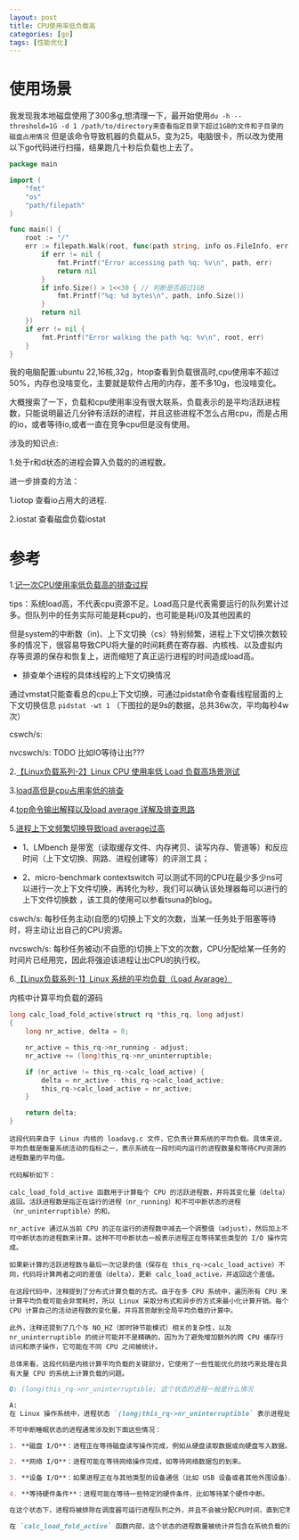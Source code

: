 ```yaml
---
layout: post
title: CPU使用率低负载高
categories: [go]
tags: [性能优化]
---
```


# 使用场景

我发现我本地磁盘使用了300多g,想清理一下，最开始使用`du -h --threshold=1G -d 1 /path/to/directory来查看指定目录下超过1GB的文件和子目录的磁盘占用情况`
但是该命令导致机器的负载从5，变为25，电脑很卡，所以改为使用以下go代码进行扫描，结果跑几十秒后负载也上去了。

```go
package main

import (
	"fmt"
	"os"
	"path/filepath"
)

func main() {
	root := "/"
	err := filepath.Walk(root, func(path string, info os.FileInfo, err error) error {
		if err != nil {
			fmt.Printf("Error accessing path %q: %v\n", path, err)
			return nil
		}
		if info.Size() > 1<<30 { // 判断是否超过1GB
			fmt.Printf("%q: %d bytes\n", path, info.Size())
		}
		return nil
	})
	if err != nil {
		fmt.Printf("Error walking the path %q: %v\n", root, err)
	}
}

```

我的电脑配置:ubuntu 22,16核,32g，htop查看到负载很高时,cpu使用率不超过50%，内存也没啥变化，主要就是软件占用的内存，差不多10g，也没啥变化。

大概搜索了一下，负载和cpu使用率没有很大联系，负载表示的是平均活跃进程数，只能说明最近几分钟有活跃的进程，并且这些进程不怎么占用cpu，而是占用的io，或者等待io,或者一直在竞争cpu但是没有使用。

涉及的知识点:

1.处于r和d状态的进程会算入负载的的进程数。

进一步排查的方法：

1.iotop 查看io占用大的进程.

2.iostat 查看磁盘负载iostat

# 参考

1.[记一次CPU使用率低负载高的排查过程](https://juejin.cn/post/6844904173843005447)

tips：系统load高，不代表cpu资源不足。Load高只是代表需要运行的队列累计过多。但队列中的任务实际可能是耗cpu的，也可能是耗i/0及其他因素的

但是system的中断数（in)、上下文切换（cs）特别频繁，进程上下文切换次数较多的情况下，很容易导致CPU将大量的时间耗费在寄存器、内核栈、以及虚拟内存等资源的保存和恢复上，进而缩短了真正运行进程的时间造成load高。

* 排查单个进程的具体线程的上下文切换情况

通过vmstat只能查看总的cpu上下文切换，可通过pidstat命令查看线程层面的上下文切换信息 `pidstat -wt 1`
（下图拉的是9s的数据，总共36w次，平均每秒4w次）

cswch/s:

nvcswch/s: TODO 比如IO等待让出???

2.[【Linux负载系列-2】Linux CPU 使用率低 Load 负载高场景测试](https://www.ebpf.top/post/sys_linux_load_avg2/)

3.[load高但是cpu占用率低的排查](https://www.cnblogs.com/51core/p/13640104.html)

4.[top命令输出解释以及load average 详解及排查思路](https://blog.csdn.net/zhangchenglikecc/article/details/52103737)

5.[进程上下文频繁切换导致load average过高](https://www.cnblogs.com/lihuaichen/p/15186410.html)

* 1、LMbench 是带宽（读取缓存文件、内存拷贝、读写内存、管道等）和反应时间（上下文切换、网路、进程创建等）的评测工具；

* 2、micro-benchmark contextswitch 可以测试不同的CPU在最少多少ns可以进行一次上下文件切换，再转化为秒，我们可以确认该处理器每可以进行的上下文件切换数
  ，该工具的使用可以参看tsuna的blog。

cswch/s: 每秒任务主动(自愿的)切换上下文的次数，当某一任务处于阻塞等待时，将主动让出自己的CPU资源。

nvcswch/s: 每秒任务被动(不自愿的)切换上下文的次数，CPU分配给某一任务的时间片已经用完，因此将强迫该进程让出CPU的执行权。

6.[【Linux负载系列-1】Linux 系统的平均负载（Load Avarage）](https://www.ebpf.top/post/sys_linux_load_avg1/)

内核中计算平均负载的源码

```c
long calc_load_fold_active(struct rq *this_rq, long adjust)
{
	long nr_active, delta = 0;

	nr_active = this_rq->nr_running - adjust;
	nr_active += (long)this_rq->nr_uninterruptible;

	if (nr_active != this_rq->calc_load_active) {
		delta = nr_active - this_rq->calc_load_active;
		this_rq->calc_load_active = nr_active;
	}

	return delta;
}
```

```text
这段代码来自于 Linux 内核的 loadavg.c 文件，它负责计算系统的平均负载。具体来说，平均负载是衡量系统活动的指标之一，表示系统在一段时间内运行的进程数量和等待CPU资源的进程数量的平均值。

代码解析如下：

calc_load_fold_active 函数用于计算每个 CPU 的活跃进程数，并将其变化量（delta）返回。活跃进程数是指正在运行的进程（nr_running）和不可中断状态的进程（nr_uninterruptible）的和。

nr_active 通过从当前 CPU 的正在运行的进程数中减去一个调整值（adjust），然后加上不可中断状态的进程数来计算。这种不可中断状态一般表示进程正在等待某些类型的 I/O 操作完成。

如果新计算的活跃进程数与最后一次记录的值（保存在 this_rq->calc_load_active）不同，代码将计算两者之间的差值（delta），更新 calc_load_active，并返回这个差值。

在这段代码中，注释提到了分布式计算负载的方式。由于在多 CPU 系统中，遍历所有 CPU 来计算平均负载可能会非常耗时，所以 Linux 采取分布式和异步的方式来最小化计算开销。每个 CPU 计算自己的活动进程数的变化量，并将其贡献到全局平均负载的计算中。

此外，注释还提到了几个与 NO_HZ（即时钟节能模式）相关的复杂性，以及 nr_uninterruptible 的统计可能并不是精确的，因为为了避免增加额外的跨 CPU 缓存行访问和原子操作，它可能在不同 CPU 之间被统计。

总体来看，这段代码是内核计算平均负载的关键部分，它使用了一些性能优化的技巧来处理在具有大量 CPU 的系统上计算负载的问题。
```

```markdown
Q: (long)this_rq->nr_uninterruptible; 这个状态的进程一般是什么情况

A:
在 Linux 操作系统中，进程状态 `(long)this_rq->nr_uninterruptible` 表示进程处于不可中断睡眠状态（D状态），这通常是因为进程正在等待某种不可忽略的事件完成，通常是 I/O 操作。在这种状态下，进程不会响应异步信号。这个设计的目的是为了保护进程在关键操作期间不被打断，从而避免数据的不一致或者损坏。

不可中断睡眠状态的进程通常涉及到下面这些情况：

1. **磁盘 I/O**：进程正在等待磁盘读写操作完成，例如从硬盘读取数据或向硬盘写入数据。

2. **网络 I/O**：进程可能在等待网络操作完成，如等待网络数据包的到来。

3. **设备 I/O**：如果进程正在与其他类型的设备通信（比如 USB 设备或者其他外围设备），它可能需要等待设备的响应。

4. **等待硬件条件**：进程可能在等待一些特定的硬件条件，比如等待某个硬件中断。

在这个状态下，进程将被排除在调度器可运行进程队列之外，并且不会被分配CPU时间，直到它等待的事件被处理。一旦 I/O 或其他等待事件完成，进程状态会转变，使其能够继续执行。

在 `calc_load_fold_active` 函数内部，这个状态的进程数量被统计并包含在系统负载的计算中，因为这些进程虽然当前不占用 CPU 资源，但它们表示了系统中未完成的工作量。由于这些进程一旦 I/O 完成就可能立即变为可运行状态，它们对系统负载的影响是有意义的。
```